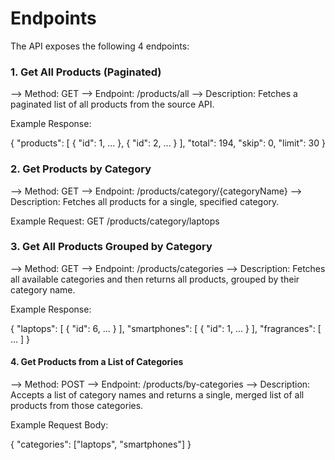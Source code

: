 # Endpoints
The API exposes the following 4 endpoints:

### 1. Get All Products (Paginated)
--> Method: GET
--> Endpoint: /products/all
--> Description: Fetches a paginated list of all products from the source API.

Example Response:

{
    "products": [ { "id": 1, ... }, { "id": 2, ... } ],
    "total": 194,
    "skip": 0,
    "limit": 30
}

### 2. Get Products by Category
--> Method: GET
--> Endpoint: /products/category/{categoryName}
--> Description: Fetches all products for a single, specified category.

Example Request: GET /products/category/laptops

### 3. Get All Products Grouped by Category
--> Method: GET
--> Endpoint: /products/categories
--> Description: Fetches all available categories and then returns all products, grouped by their category name.

Example Response:

{
    "laptops": [ { "id": 6, ... } ],
    "smartphones": [ { "id": 1, ... } ],
    "fragrances": [ ... ]
}

#### 4. Get Products from a List of Categories
--> Method: POST
--> Endpoint: /products/by-categories
--> Description: Accepts a list of category names and returns a single, merged list of all products from those categories.

Example Request Body:

{
  "categories": ["laptops", "smartphones"]
}